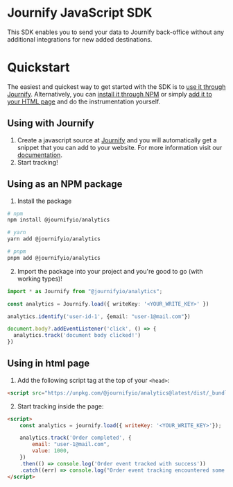 # Journify JavaScript SDK
This SDK enables you to send your data to Journify back-office without any additional integrations for new added destinations.

# Quickstart
The easiest and quickest way to get started with the SDK is to [use it through Journify](#using-with-journify). Alternatively, you can [install it through NPM](#using-as-an-npm-package) or simply [add it to your HTML page](#using-in-html-page) and do the instrumentation yourself.

## Using with Journify
1. Create a javascript source at [Journify](https://app.journify.io) and you will automatically get a snippet that you can add to your website. For more information visit our [documentation](https://journify.io/docs/sources/javascript).
2. Start tracking!

## Using as an NPM package
1. Install the package

```sh
# npm
npm install @journifyio/analytics

# yarn
yarn add @journifyio/analytics

# pnpm
pnpm add @journifyio/analytics
```

2. Import the package into your project and you're good to go (with working types)!

```ts
import * as Journify from "@journifyio/analytics";

const analytics = Journify.load({ writeKey: '<YOUR_WRITE_KEY>' })

analytics.identify('user-id-1', {email: "user-1@mail.com"})

document.body?.addEventListener('click', () => {
  analytics.track('document body clicked!')
})
```

## Using in html page
1. Add the following script tag at the top of your `<head>`:
```html
<script src="https://unpkg.com/@journifyio/analytics@latest/dist/_bundles/journifyio.min.js"></script>
```
2. Start tracking inside the page:
```html
<script>
    const analytics = journify.load({ writeKey: '<YOUR_WRITE_KEY>'});

    analytics.track('Order completed', {
        email: "user-1@mail.com",
        value: 1000,
    })
    .then(() => console.log('Order event tracked with success'))
    .catch((err) => console.log("Order event tracking encountered some errors: ", err));
</script>
```